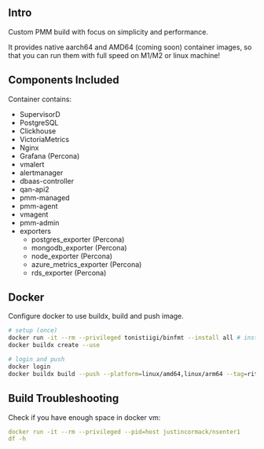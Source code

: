 ## Intro

Custom PMM build with focus on simplicity and performance.

It provides native aarch64 and AMD64 (coming soon) container images, so that you can run them with full speed on M1/M2 or linux machine! 

## Components Included

Container contains:
 - SupervisorD
 - PostgreSQL
 - Clickhouse
 - VictoriaMetrics
 - Nginx
 - Grafana (Percona)
 - vmalert
 - alertmanager
 - dbaas-controller
 - qan-api2
 - pmm-managed
 - pmm-agent
 - vmagent
 - pmm-admin
 - exporters
   - postgres_exporter (Percona)
   - mongodb_exporter (Percona)
   - node_exporter (Percona)
   - azure_metrics_exporter (Percona)
   - rds_exporter (Percona)

## Docker 

Configure docker to use buildx, build and push image.

```bash
# setup (once)
docker run -it --rm --privileged tonistiigi/binfmt --install all # installs qemu emulators
docker buildx create --use

# login and push
docker login
docker buildx build --push --platform=linux/amd64,linux/arm64 --tag=ritbl/pmm-x:0.0.1 .
```

## Build Troubleshooting 

Check if you have enough space in docker vm:

```yaml
docker run -it --rm --privileged --pid=host justincormack/nsenter1
df -h
```
